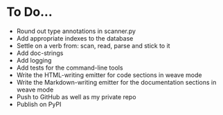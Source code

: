 # To Do...

* Round out type annotations in scanner.py
* Add appropriate indexes to the database
* Settle on a verb from: scan, read, parse and stick to it
* Add doc-strings
* Add logging
* Add tests for the command-line tools
* Write the HTML-writing emitter for code sections in weave mode
* Write the Markdown-writing emitter for the documentation sections in weave mode
* Push to GitHub as well as my private repo
* Publish on PyPI
